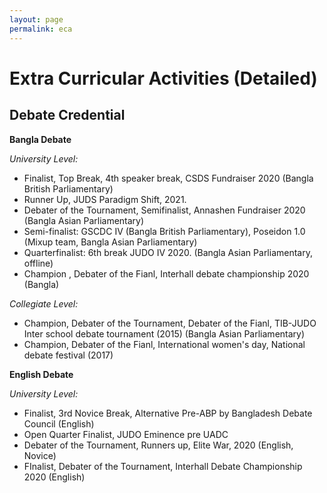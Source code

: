 ```yaml
---
layout: page
permalink: eca
---
```

# Extra Curricular Activities (Detailed)

## Debate Credential

**Bangla Debate**

*University Level:*

- Finalist, Top Break, 4th speaker break,  CSDS Fundraiser 2020 (Bangla British Parliamentary)
- Runner Up, JUDS Paradigm Shift, 2021.
- Debater of the Tournament, Semifinalist, Annashen Fundraiser 2020 (Bangla Asian Parliamentary)
- Semi-finalist:  GSCDC IV (Bangla British Parliamentary), Poseidon 1.0 (Mixup team, Bangla Asian Parliamentary)
- Quarterfinalist: 6th break JUDO IV 2020. (Bangla Asian Parliamentary, offline)
- Champion , Debater of the Fianl, Interhall debate championship 2020 (Bangla)
 
*Collegiate Level:*

- Champion, Debater of the Tournament, Debater of the Fianl, TIB-JUDO Inter school debate tournament (2015) (Bangla Asian Parliamentary)
- Champion, Debater of the Fianl, International women's day, National debate festival (2017)

**English Debate**

*University Level:*

- Finalist, 3rd Novice Break, Alternative Pre-ABP by Bangladesh Debate Council (English)
- Open Quarter Finalist, JUDO Eminence pre UADC
- Debater of the Tournament, Runners up, Elite War, 2020 (English, Novice)
- FInalist, Debater of the Tournament,  Interhall Debate Championship 2020 (English)
